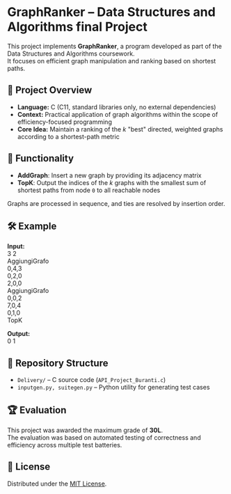 # GraphRanker – Data Structures and Algorithms final Project

This project implements **GraphRanker**, a program developed as part of the Data Structures and Algorithms coursework.  
It focuses on efficient graph manipulation and ranking based on shortest paths.

## 🚀 Project Overview
- **Language:** C (C11, standard libraries only, no external dependencies)
- **Context:** Practical application of graph algorithms within the scope of efficiency-focused programming
- **Core Idea:** Maintain a ranking of the *k* "best" directed, weighted graphs according to a shortest-path metric

## 🧩 Functionality
- **AddGraph**: Insert a new graph by providing its adjacency matrix
- **TopK**: Output the indices of the *k* graphs with the smallest sum of shortest paths from node `0` to all reachable nodes

Graphs are processed in sequence, and ties are resolved by insertion order.

## 🛠️ Example
**Input:**<br>
3 2 <br>
AggiungiGrafo<br>
0,4,3<br>
0,2,0<br>
2,0,0<br>
AggiungiGrafo<br>
0,0,2<br>
7,0,4<br>
0,1,0<br>
TopK<br>

**Output:**<br>
0 1


## 📂 Repository Structure
- `Delivery/` – C source code (`API_Project_Buranti.c`)
- `inputgen.py, suitegen.py` – Python utility for generating test cases

## 🏆 Evaluation
This project was awarded the maximum grade of **30L**.  
The evaluation was based on automated testing of correctness and efficiency across multiple test batteries.


## 📜 License
Distributed under the [MIT License](LICENSE).

